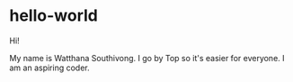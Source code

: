 # hello-world
Hi!

My name is Watthana Southivong. I go by Top so it's easier for everyone. I am an aspiring coder.

